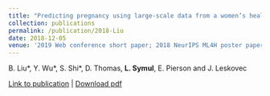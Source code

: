 ```yaml
---
title: "Predicting pregnancy using large-scale data from a women’s health tracking mobile application."
collection: publications
permalink: /publication/2018-Liu
date: 2018-12-05
venue: '2019 Web conference short paper; 2018 NeurIPS ML4H poster paper'
---
```


B. Liu*, Y. Wu*, S. Shi*, D. Thomas, __L. Symul__, E. Pierson and J. Leskovec


[Link to publication](https://arxiv.org/abs/1812.02222) |
[Download pdf](http://lasy.github.io/files/2018_Liu.pdf)
